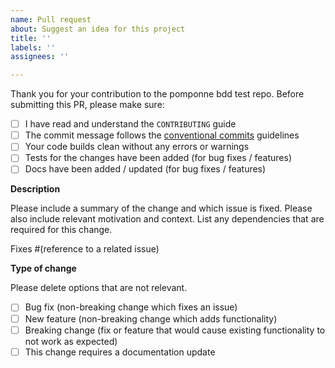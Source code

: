 ```yaml
---
name: Pull request
about: Suggest an idea for this project
title: ''
labels: ''
assignees: ''

---
```


Thank you for your contribution to the pomponne bdd test repo.
Before submitting this PR, please make sure:

- [ ] I have read and understand the `CONTRIBUTING` guide
- [ ] The commit message follows the [conventional commits][cc] guidelines
- [ ] Your code builds clean without any errors or warnings
- [ ] Tests for the changes have been added (for bug fixes / features)
- [ ] Docs have been added / updated (for bug fixes / features)

**Description**

Please include a summary of the change and which issue is fixed. Please also include relevant motivation and context. List any dependencies that are required for this change.

Fixes #(reference to a related issue)

**Type of change**

Please delete options that are not relevant.

- [ ] Bug fix (non-breaking change which fixes an issue)
- [ ] New feature (non-breaking change which adds functionality)
- [ ] Breaking change (fix or feature that would cause existing functionality to not work as expected)
- [ ] This change requires a documentation update

[cc]: https://www.conventionalcommits.org/en/v1.0.0/#summary
